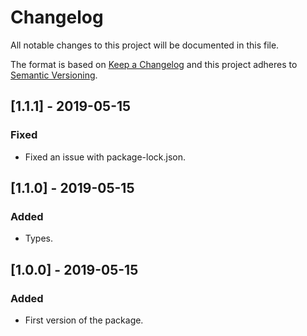 # Changelog
All notable changes to this project will be documented in this file.

The format is based on [Keep a Changelog](http://keepachangelog.com/en/1.0.0/)
and this project adheres to [Semantic Versioning](http://semver.org/spec/v2.0.0.html).


## [1.1.1] - 2019-05-15
### Fixed
- Fixed an issue with package-lock.json.


## [1.1.0] - 2019-05-15
### Added
- Types.


## [1.0.0] - 2019-05-15
### Added
- First version of the package.
